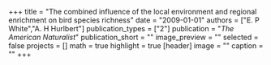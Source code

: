 +++
title = "The combined influence of the local environment and regional enrichment on bird species richness"
date = "2009-01-01"
authors = ["E. P White","A. H Hurlbert"]
publication_types = ["2"]
publication = "_The American Naturalist_"
publication_short = ""
image_preview = ""
selected = false
projects = []
math = true
highlight = true
[header]
image = ""
caption = ""
+++

